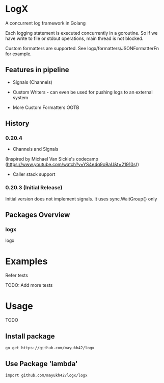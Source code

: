# LogX

A concurrent log framework in Golang

Each logging statement is executed concurrently in a goroutine. So if we have write to file or stdout operations, main thread is not blocked. 

Custom formatters are supported. See logx/formatters/JSONFormatterFn for example.

## Features in pipeline

* Signals (Channels)

* Custom Writers - can even be used for pushing logs to an external system

* More Custom Formatters OOTB

## History

### 0.20.4 

* Channels and Signals

(Inspired by Michael Van Sickle's codecamp (https://www.youtube.com/watch?v=YS4e4q9oBaU&t=21910s))

* Caller stack support

### 0.20.3 (Initial Release)

Initial version does not implement signals. It uses sync.WaitGroup{} only

## Packages Overview

### logx

logx

# Examples

Refer tests

TODO: Add more tests

# Usage 

TODO

## Install package

```shell
go get https://github.com/mayukh42/logx
```

## Use Package 'lambda'

```shell
import github.com/mayukh42/logx/logx
```
